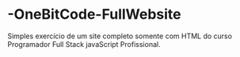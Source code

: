 # -OneBitCode-FullWebsite
Simples exercício de um site completo somente com HTML do curso Programador Full Stack javaScript Profissional.
